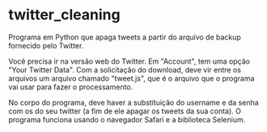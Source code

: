 # twitter_cleaning
Programa em Python que apaga tweets a partir do arquivo de backup fornecido pelo Twitter.


Você precisa ir na versão web do Twitter. Em "Account", tem uma opção "Your Twitter Data". 
Com a solicitação do download, deve vir entre os arquivos um arquivo chamado "tweet.js", que é o arquivo que o programa vai usar para fazer o processamento.

No corpo do programa, deve haver a substituição do username e da senha com os do seu twitter (a fim de ele apagar os tweets da sua conta). O programa funciona usando o navegador Safari e a biblioteca Selenium.
